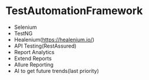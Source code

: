 # TestAutomationFramework
* Selenium
* TestNG
* Healenium(https://healenium.io/)
* API Testing(RestAssured)
* Report Analytics
* Extend Reports
* Allure Reporting
* AI to get future trends(last priority)

